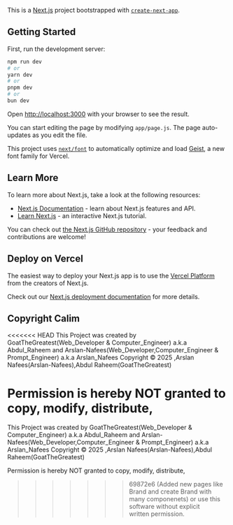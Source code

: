 This is a [Next.js](https://nextjs.org) project bootstrapped with [`create-next-app`](https://github.com/vercel/next.js/tree/canary/packages/create-next-app).

## Getting Started

First, run the development server:

```bash
npm run dev
# or
yarn dev
# or
pnpm dev
# or
bun dev
```

Open [http://localhost:3000](http://localhost:3000) with your browser to see the result.

You can start editing the page by modifying `app/page.js`. The page auto-updates as you edit the file.

This project uses [`next/font`](https://nextjs.org/docs/app/building-your-application/optimizing/fonts) to automatically optimize and load [Geist](https://vercel.com/font), a new font family for Vercel.

## Learn More

To learn more about Next.js, take a look at the following resources:

- [Next.js Documentation](https://nextjs.org/docs) - learn about Next.js features and API.
- [Learn Next.js](https://nextjs.org/learn) - an interactive Next.js tutorial.

You can check out [the Next.js GitHub repository](https://github.com/vercel/next.js) - your feedback and contributions are welcome!

## Deploy on Vercel

The easiest way to deploy your Next.js app is to use the [Vercel Platform](https://vercel.com/new?utm_medium=default-template&filter=next.js&utm_source=create-next-app&utm_campaign=create-next-app-readme) from the creators of Next.js.

Check out our [Next.js deployment documentation](https://nextjs.org/docs/app/building-your-application/deploying) for more details.

## Copyright Calim
<<<<<<< HEAD
This Project was created by GoatTheGreatest(Web_Developer & Computer_Engineer) a.k.a Abdul_Raheem and Arslan-Nafees(Web_Developer,Computer_Engineer & Prompt_Engineer) a.k.a Arslan_Nafees Copyright © 2025 ,Arslan Nafees(Arslan-Nafees),Abdul Raheem(GoatTheGreatest)

Permission is hereby NOT granted to copy, modify, distribute, 
=======

This Project was created by GoatTheGreatest(Web_Developer & Computer_Engineer) a.k.a Abdul_Raheem and Arslan-Nafees(Web_Developer,Computer_Engineer & Prompt_Engineer) a.k.a Arslan_Nafees Copyright © 2025 ,Arslan Nafees(Arslan-Nafees),Abdul Raheem(GoatTheGreatest)

Permission is hereby NOT granted to copy, modify, distribute,
>>>>>>> 69872e6 (Added new pages like Brand and create Brand with many componenets)
or use this software without explicit written permission.
